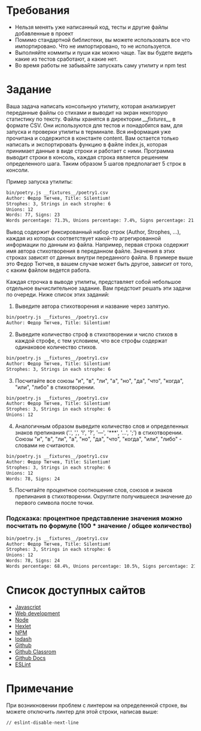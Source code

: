 # Требования

* Нельзя менять уже написанный код, тесты и другие файлы добавленные в проект
* Помимо стандартной библиотеки, вы можете использовать все что импортировано. Что не импортировано, то не используется.
* Выполняйте коммиты и пуши как можно чаще. Так вы будете видеть какие из тестов сработают, а какие нет.
* Во время работы не забывайте запускать саму утилиту и npm test

# Задание

Ваша задача написать консольную утилиту, которая анализирует переданные файлы со стихами и выводит на экран некоторую статистику по тексту. Файлы хранятся в директории *\_\_fixtures\_\_* в формате CSV. Они используются для тестов и понадобятся вам, для запуска и проверки утилиты в терминале. Вся информация уже прочитана и содержится в константе content. Вам остается только написать и экспортировать функцию в файле index.js, которая принимает данные в виде строки и работает с ними. Программа выводит строки в консоль, каждая строка является решением определенного шага. Таким образом 5 шагов предполагает 5 строк в консоли.

Пример запуска утилиты:

```bash
bin/poetry.js __fixtures__/poetry1.csv
Author: Федор Тютчев, Title: Silentium!
Strophes: 3, Strings in each strophe: 6
Unions: 12
Words: 77, Signs: 23
Words percentage: 71.3%, Unions percentage: 7.4%, Signs percentage: 21.3%
```

Вывод содержит фиксированный набор строк (Author, Strophes, ...), каждая из которых соответствует какой-то агрегированной информации по данным из файла. Например, первая строка содержит имя автора стихотворения в переданном файле. Значения в этих строках зависят от данных внутри переданного файла. В примере выше это Федор Тютчев, в вашем случае может быть другое, зависит от того, с каким файлом ведется работа.

Каждая строчка в выводе утилиты, представляет собой небольшое отдельное вычислительное задание. Вам предстоит решать эти задачи по очереди. Ниже список этих заданий:

1. Выведите автора стихотворения и название через запятую.

```bash
bin/poetry.js __fixtures__/poetry1.csv
Author: Федор Тютчев, Title: Silentium!
```

2. Выведите количество строф в стихотворении и число стихов в каждой строфе, с тем условием, что все строфы содержат одинаковое количество стихов.

```bash
bin/poetry.js __fixtures__/poetry1.csv
Author: Федор Тютчев, Title: Silentium!
Strophes: 3, Strings in each strophe: 6
```

3. Посчитайте все союзы "и", "в", "ли", "а", "но", "да", "что", "когда", "или", "либо" в стихотворении.

```bash
bin/poetry.js __fixtures__/poetry1.csv
Author: Федор Тютчев, Title: Silentium!
Strophes: 3, Strings in each strophe: 6
Unions: 12
```

4. Аналогичным образом выведите количество слов и определенных знаков препинания ('.', ',', '!', '?', '—', '***', '...', ';') в стихотворении.
Союзы "и", "в", "ли", "а", "но", "да", "что", "когда", "или", "либо" - словами не считаются.

```bash
bin/poetry.js __fixtures__/poetry1.csv
Author: Федор Тютчев, Title: Silentium!
Strophes: 3, Strings in each strophe: 6
Unions: 12
Words: 78, Signs: 24
```

5. Посчитайте процентное соотношение слов, союзов и знаков препинания в стихотворении. Округлите получившееся значение до первого символа после точки.

### Подсказка: процентное представление значения можно посчитать по формуле (100 * значение / общее количество)

```bash
bin/poetry.js __fixtures__/poetry1.csv
Author: Федор Тютчев, Title: Silentium!
Strophes: 3, Strings in each strophe: 6
Unions: 12
Words: 78, Signs: 24
Words percentage: 68.4%, Unions percentage: 10.5%, Signs percentage: 21.1%
```

# Список доступных сайтов

- [Javascript](https://developer.mozilla.org/ru/docs/Learn/JavaScript)
- [Web development](https://developer.mozilla.org/en-US/docs/Learn)
- [Node](https://nodejs.org/ru/docs)
- [Hexlet](https://hexlet.io)
- [NPM](https://docs.npmjs.com/)
- [lodash](https://lodash.com/docs)
- [Github](https://github.com/)
- [Github Classrom](https://classroom.github.com/)
- [Github Docs](https://docs.github.com/ru)
- [ESLint](https://eslint.org/docs/latest/)

# Примечание

При возникновении проблем с линтером на определенной строке, вы можете отключить линтер для этой строки, написав выше:

```bash
// eslint-disable-next-line
```
